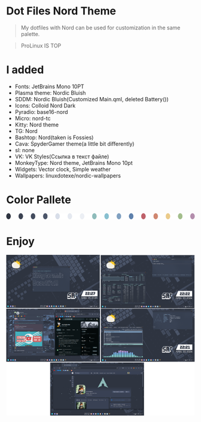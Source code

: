 # Dot Files Nord Theme
> My dotfiles with Nord can be used for customization in the same palette.

> ProLinux IS TOP

# I added
* Fonts: JetBrains Mono 10PT
* Plasma theme: Nordic Bluish
* SDDM: Nordic Bluish(Customized Main.qml, deleted Battery())
* Icons: Colloid Nord Dark
* Pyradio: base16-nord
* Micro: nord-tc
* Kitty: Nord theme
* TG: Nord
* Bashtop: Nord(taken is Fossies)
* Cava: SpyderGamer theme(a little bit differently)
* sl: none
* VK: VK Styles(Ссылка в текст файле)
* MonkeyType: Nord theme, JetBrains Mono 10pt
* Widgets: Vector clock, Simple weather
* Wallpapers: linuxdotexe/nordic-wallpapers

# Color Pallete
<p align="center">
  <picture>
    <img src="https://raw.githubusercontent.com/nordtheme/assets/main/static/images/elements/separators/palettes/circles-small.svg?sanitize=true" width="100%" height="16" />
  </picture>
</p>

  
# Enjoy

![Desktop](preview.png)

